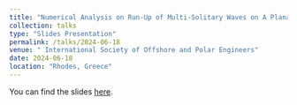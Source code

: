 ```yaml
---
title: "Numerical Analysis on Run-Up of Multi-Solitary Waves on A Planar Slope"
collection: talks
type: "Slides Presentation"
permalink: /talks/2024-06-18
venue: " International Society of Offshore and Polar Engineers"
date: 2024-06-18
location: "Rhodes, Greece"
---
```


You can find the slides [here](2024-TPC-0891.pdf).
